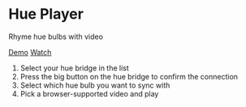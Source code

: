 # Hue Player

Rhyme hue bulbs with video

[Demo](http://adeline.cc/demo/hue-player/)
[Watch](https://youtu.be/7oQXH5PnQSc)

1. Select your hue bridge in the list
2. Press the big button on the hue bridge to confirm the connection
3. Select which hue bulb you want to sync with
4. Pick a browser-supported video and play


